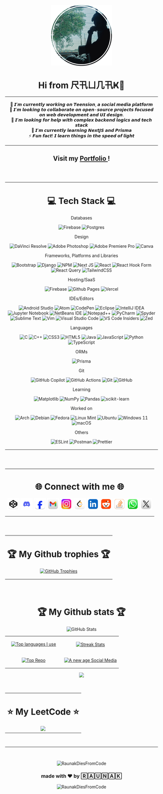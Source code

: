 <div align="center">
<img src="https://raw.githubusercontent.com/RaunakDiesFromCode/RaunakDiesFromCode/refs/heads/main/images/image.png" alt="pfp" width="200"></img>
  </div>
  
<h1 align="center">Hi from 尺卂ㄩ几卂Ҝ👋</h1>

<table align="center">
  <tr>
<td align="center">
  <p style="font:bold">
    🔭 𝙄’𝙢 𝙘𝙪𝙧𝙧𝙚𝙣𝙩𝙡𝙮 𝙬𝙤𝙧𝙠𝙞𝙣𝙜 𝙤𝙣 𝙏𝙚𝙚𝙣𝙨𝙞𝙤𝙣, 𝙖 𝙨𝙤𝙘𝙞𝙖𝙡 𝙢𝙚𝙙𝙞𝙖 𝙥𝙡𝙖𝙩𝙛𝙤𝙧𝙢<br/>👯 𝙄’𝙢 𝙡𝙤𝙤𝙠𝙞𝙣𝙜 𝙩𝙤 𝙘𝙤𝙡𝙡𝙖𝙗𝙤𝙧𝙖𝙩𝙚 𝙤𝙣 𝙤𝙥𝙚𝙣-𝙨𝙤𝙪𝙧𝙘𝙚 𝙥𝙧𝙤𝙟𝙚𝙘𝙩𝙨 𝙛𝙤𝙘𝙪𝙨𝙚𝙙 𝙤𝙣 𝙬𝙚𝙗 𝙙𝙚𝙫𝙚𝙡𝙤𝙥𝙢𝙚𝙣𝙩 𝙖𝙣𝙙 𝙐𝙄 𝙙𝙚𝙨𝙞𝙜𝙣.<br/>🤝 𝙄’𝙢 𝙡𝙤𝙤𝙠𝙞𝙣𝙜 𝙛𝙤𝙧 𝙝𝙚𝙡𝙥 𝙬𝙞𝙩𝙝 𝙘𝙤𝙢𝙥𝙡𝙚𝙭 𝙗𝙖𝙘𝙠𝙚𝙣𝙙 𝙡𝙤𝙜𝙞𝙘𝙨 𝙖𝙣𝙙 𝙩𝙚𝙘𝙝 𝙨𝙩𝙖𝙘𝙠<br/>🌱 𝙄’𝙢 𝙘𝙪𝙧𝙧𝙚𝙣𝙩𝙡𝙮 𝙡𝙚𝙖𝙧𝙣𝙞𝙣𝙜 𝙉𝙚𝙭𝙩𝙅𝙎 𝙖𝙣𝙙 𝙋𝙧𝙞𝙨𝙢𝙖<br/>⚡ 𝙁𝙪𝙣 𝙛𝙖𝙘𝙩! 𝙄 𝙡𝙚𝙖𝙧𝙣 𝙩𝙝𝙞𝙣𝙜𝙨 𝙞𝙣 𝙩𝙝𝙚 𝙨𝙥𝙚𝙚𝙙 𝙤𝙛 𝙡𝙞𝙜𝙝𝙩
    </p>
</td>
    </tr>
</table>

<h2 align="center">
  Visit my
  <a href="https://hifromraunak.vercel.app">
    Portfolio
  </a>
  !
</h2>
<br/>
<br/>

<table align="center">
  <tr>
<td align="center">
<h1 align="center">💻 Tech Stack 💻</h1>

<div align="center">

<p>Databases</p>

![Firebase](https://img.shields.io/badge/-Firebase-000?style=for-the-badge&logo=firebase)
![Postgres](https://img.shields.io/badge/postgres-000?style=for-the-badge&logo=postgresql&logoColor=white)

<p>Design</p>

![DaVinci Resolve](https://img.shields.io/badge/DaVinci%20Resolve-000?style=for-the-badge&logo=DaVinci+Resolve&logoColor=FFFFFF)
![Adobe Photoshop](https://img.shields.io/badge/adobe%20photoshop-000?style=for-the-badge&logo=adobe%20photoshop&logoColor=white)
![Adobe Premiere Pro](https://img.shields.io/badge/Adobe%20Premiere%20Pro-000?style=for-the-badge&logo=Adobe%20Premiere%20Pro&logoColor=white)
![Canva](https://img.shields.io/badge/Canva-000?style=for-the-badge&logo=Canva&logoColor=white)

<p>Frameworks, Platforms and Libraries</p>

![Bootstrap](https://img.shields.io/badge/bootstrap-000?style=for-the-badge&logo=bootstrap&logoColor=white)
![Django](https://img.shields.io/badge/django-000?style=for-the-badge&logo=django&logoColor=white)
![NPM](https://img.shields.io/badge/NPM-000.svg?style=for-the-badge&logo=npm&logoColor=white)
![Next JS](https://img.shields.io/badge/Next-000?style=for-the-badge&logo=next.js&logoColor=white)
![React](https://img.shields.io/badge/react-000.svg?style=for-the-badge&logo=react&logoColor=white)
![React Hook Form](https://img.shields.io/badge/React%20Hook%20Form-000.svg?style=for-the-badge&logo=reacthookform&logoColor=white)
![React Query](https://img.shields.io/badge/-React%20Query-000?style=for-the-badge&logo=react%20query&logoColor=white)
![TailwindCSS](https://img.shields.io/badge/tailwindcss-000.svg?style=for-the-badge&logo=tailwind-css&logoColor=white)

<p>Hosting/SaaS</p>

![Firebase](https://img.shields.io/badge/firebase-000.svg?style=for-the-badge&logo=firebase)
![Github Pages](https://img.shields.io/badge/github%20pages-000?style=for-the-badge&logo=github&logoColor=white)
![Vercel](https://img.shields.io/badge/vercel-000.svg?style=for-the-badge&logo=vercel&logoColor=white)

<p>IDEs/Editors</p>

![Android Studio](https://img.shields.io/badge/android%20studio-000?style=for-the-badge&logo=android%20studio&logoColor=white)
![Atom](https://img.shields.io/badge/Atom-000.svg?style=for-the-badge&logo=atom&logoColor=white)
![CodePen](https://img.shields.io/badge/CodePen-000?style=for-the-badge&logo=codepen&logoColor=white)
![Eclipse](https://img.shields.io/badge/Eclipse-000.svg?style=for-the-badge&logo=Eclipse&logoColor=white)
![IntelliJ IDEA](https://img.shields.io/badge/IntelliJIDEA-000000.svg?style=for-the-badge&logo=intellij-idea&logoColor=white)
![Jupyter Notebook](https://img.shields.io/badge/jupyter-000.svg?style=for-the-badge&logo=jupyter&logoColor=white)
![NetBeans IDE](https://img.shields.io/badge/NetBeansIDE-000.svg?style=for-the-badge&logo=apache-netbeans-ide&logoColor=white)
![Notepad++](https://img.shields.io/badge/Notepad++-000.svg?style=for-the-badge&logo=notepad%2b%2b&logoColor=white)
![PyCharm](https://img.shields.io/badge/pycharm-000?style=for-the-badge&logo=pycharm&logoColor=white&color=black)
![Spyder](https://img.shields.io/badge/Spyder-000?style=for-the-badge&logo=spyder%20ide&logoColor=white)
![Sublime Text](https://img.shields.io/badge/sublime_text-000.svg?style=for-the-badge&logo=sublime-text&logoColor=white)
![Vim](https://img.shields.io/badge/VIM-000.svg?style=for-the-badge&logo=vim&logoColor=white)
![Visual Studio Code](https://img.shields.io/badge/Visual%20Studio%20Code-000.svg?style=for-the-badge&logo=visual-studio-code&logoColor=white)
![VS Code Insiders](https://img.shields.io/badge/VS%20Code%20Insiders-000.svg?style=for-the-badge&logo=visual-studio-code&logoColor=white)
![Zed](https://img.shields.io/badge/zedindustries-000.svg?style=for-the-badge&logo=zedindustries&logoColor=white)

<p>Languages</p>

![C](https://img.shields.io/badge/c-000.svg?style=for-the-badge&logo=c&logoColor=white)
![C++](https://img.shields.io/badge/c++-000.svg?style=for-the-badge&logo=c%2B%2B&logoColor=white)
![CSS3](https://img.shields.io/badge/css3-000.svg?style=for-the-badge&logo=css3&logoColor=white)
![HTML5](https://img.shields.io/badge/html5-000.svg?style=for-the-badge&logo=html5&logoColor=white)
![Java](https://img.shields.io/badge/java-000.svg?style=for-the-badge&logo=openjdk&logoColor=white)
![JavaScript](https://img.shields.io/badge/javascript-000.svg?style=for-the-badge&logo=javascript&logoColor=white)
![Python](https://img.shields.io/badge/python-000?style=for-the-badge&logo=python&logoColor=white)
![TypeScript](https://img.shields.io/badge/typescript-000.svg?style=for-the-badge&logo=typescript&logoColor=white)

<p>ORMs</p>

![Prisma](https://img.shields.io/badge/Prisma-000?style=for-the-badge&logo=Prisma&logoColor=white)

<p>Git</p>
  
![GitHub Copilot](https://img.shields.io/badge/github_copilot-000?style=for-the-badge&logo=github-copilot&logoColor=white)
![GitHub Actions](https://img.shields.io/badge/github%20actions-000.svg?style=for-the-badge&logo=githubactions&logoColor=white)
![Git](https://img.shields.io/badge/git-000.svg?style=for-the-badge&logo=git&logoColor=white)
![GitHub](https://img.shields.io/badge/github-000.svg?style=for-the-badge&logo=github&logoColor=white)

<p>Learning</p>

![Matplotlib](https://img.shields.io/badge/Matplotlib-000.svg?style=for-the-badge&logo=Matplotlib&logoColor=black)
![NumPy](https://img.shields.io/badge/numpy-000.svg?style=for-the-badge&logo=numpy&logoColor=white)
![Pandas](https://img.shields.io/badge/pandas-000.svg?style=for-the-badge&logo=pandas&logoColor=white)
![scikit-learn](https://img.shields.io/badge/scikit--learn-000.svg?style=for-the-badge&logo=scikit-learn&logoColor=white)

<p>Worked on</p>

![Arch](https://img.shields.io/badge/Arch%20Linux-000?logo=arch-linux&logoColor=fff&style=for-the-badge)
![Debian](https://img.shields.io/badge/Debian-000?style=for-the-badge&logo=debian&logoColor=white)
![Fedora](https://img.shields.io/badge/Fedora-000?style=for-the-badge&logo=fedora&logoColor=white)
![Linux Mint](https://img.shields.io/badge/Linux%20Mint-000?style=for-the-badge&logo=Linux%20Mint&logoColor=white)
![Ubuntu](https://img.shields.io/badge/Ubuntu-000?style=for-the-badge&logo=ubuntu&logoColor=white)
![Windows 11](https://img.shields.io/badge/Windows%2011-000.svg?style=for-the-badge&logo=Windows%2011&logoColor=white)
![macOS](https://img.shields.io/badge/mac%20os-000000?style=for-the-badge&logo=macos&logoColor=F0F0F0)

<p>Others</p>

![ESLint](https://img.shields.io/badge/ESLint-000?style=for-the-badge&logo=eslint&logoColor=white)
![Postman](https://img.shields.io/badge/Postman-000?style=for-the-badge&logo=postman&logoColor=white)
![Prettier](https://img.shields.io/badge/prettier-000.svg?style=for-the-badge&logo=prettier&logoColor=white)

</div>
</td>
    </tr>
</table>

<br/>
<br/>

<table align="center">
  <tr>
<td align="center">
<h1 align="center">🌐 Connect with me 🌐</h1>

<div align="center">

[<img src="https://raw.githubusercontent.com/RaunakDiesFromCode/RaunakDiesFromCode/refs/heads/main/images/logos/codepen.png" width="40" height="40">](https://codepen.io/captainTigerYT)
[<img src="https://raw.githubusercontent.com/RaunakDiesFromCode/RaunakDiesFromCode/refs/heads/main/images/logos/discord.png" width="40" height="40">](https://discord.com/channels/@me)
[<img src="https://raw.githubusercontent.com/RaunakDiesFromCode/RaunakDiesFromCode/refs/heads/main/images/logos/facebook.png" width="40" height="40">](https://www.facebook.com/profile.php?id=61558219854971)
[<img src="https://raw.githubusercontent.com/RaunakDiesFromCode/RaunakDiesFromCode/refs/heads/main/images/logos/gmail.png" width="40" height="40">](mailto:raunakmanna43@gmail.com)
[<img src="https://raw.githubusercontent.com/RaunakDiesFromCode/RaunakDiesFromCode/refs/heads/main/images/logos/instagram.png" width="40" height="40">](https://instagram.com/raunakisannoying)
[<img src="https://raw.githubusercontent.com/RaunakDiesFromCode/RaunakDiesFromCode/refs/heads/main/images/logos/leetcode.png" width="40" height="40">](https://leetcode.com/u/RaunakDiesFromCode/)
[<img src="https://raw.githubusercontent.com/RaunakDiesFromCode/RaunakDiesFromCode/refs/heads/main/images/logos/linkedin.png" width="40" height="40">](https://www.linkedin.com/in/raunak-manna-922a922b8/)
[<img src="https://raw.githubusercontent.com/RaunakDiesFromCode/RaunakDiesFromCode/refs/heads/main/images/logos/reddit.png" width="40" height="40">](https://reddit.com/user/u/CaaptainTiger)
[<img src="https://raw.githubusercontent.com/RaunakDiesFromCode/RaunakDiesFromCode/refs/heads/main/images/logos/stackoverflow.png" width="40" height="40">](https://stackoverflow.com/users/14680368/captain-tiger)
[<img src="https://raw.githubusercontent.com/RaunakDiesFromCode/RaunakDiesFromCode/refs/heads/main/images/logos/whatsapp.png" width="40" height="40">](https://api.whatsapp.com/send?phone=917439063193)
[<img src="https://raw.githubusercontent.com/RaunakDiesFromCode/RaunakDiesFromCode/refs/heads/main/images/logos/twitter.png" width="40" height="40">](https://x.com/RaunakM298742)

</div>
</td>
    </tr>
</table>


<br/>
<br/>

<table align="center">
  <tr>
<td align="center">
<h1 align="center">🏆 My Github trophies 🏆</h1>
<p align="center">
  <a href="https://github.com/RaunakDiesFromCode">
      <img alt="GitHub Trophies" src="https://github-trophies.vercel.app/?username=RaunakDiesFromCode&theme=nord&no-frame=true&no-bg=true&margin-w=4">
    </picture> 
    
  </a>
</p>
</td>
    </tr>
</table>


<br/>
<br/>

<h1 align="center">🏆 My Github stats 🏆
</h1>

<p align="center">
  <img align="center" src="https://github-readme-stats.vercel.app/api?username=RaunakDiesFromCode&theme=nord&show_icons=true&hide_border=true&count_private=true" alt="GitHub Stats" />
<p/>
<table width="100%">
  <tr>
    <td width="50%">
      <p align="center">
        <a href="https://github.com/RaunakDiesFromCode">
          <img  src="https://github-readme-stats.vercel.app/api/top-langs/?username=RaunakDiesFromCode&theme=nord&show_icons=true&hide_border=true&layout=compact" alt="Top languages I use" />
        </a>
      </p>
    </td>
    <td width="50%">
      <p align="center">
        <a href="https://github.com/RaunakDiesFromCode">
          <img align="center" src="https://github-readme-streak-stats.herokuapp.com/?user=RaunakDiesFromCode&theme=nord&hide_border=true" alt="Streak Stats" />
        </a>
      </p>
    </td>
  </tr>
  <tr>
    <td width="50%">
      <p align="center">
        <a href="https://github.com/RaunakDiesFromCode">
          <img align="center" src="https://github-contributor-stats.vercel.app/api?username=RaunakDiesFromCode&limit=3&show_owner=true&combine_all_yearly_contributions=false&theme=nord&show_icons=true&hide_border=true&layout=compact" alt="Top Repo" />
        </a>
      </p>
    </td>
    <td width="50%">
      <p align="center">
        <a href="https://github.com/RaunakDiesFromCode/teension2">
          <img align="center" width="470" src="https://github-readme-stats.vercel.app/api/pin/?username=RaunakDiesFromCode&repo=teension2&theme=nord&show_icons=true&hide_border=true&layout=compact" alt="A new age Social Media" />
        </a>
      </p>
    </td>
  </tr>
</table>

<div align="center">
    <img src="https://github-readme-activity-graph.vercel.app/graph?username=RaunakDiesFromCode&theme=nord&hide_border=true&area=true&border-radius=15">
</div>


<br/>
<br/>

<table align="center">
  <tr>
<td align="center">
<h1 align="center">⭐ My LeetCode ⭐</h1>
<div align="center">
    <img src="https://leetcard.jacoblin.cool/RaunakDiesFromCode?theme=nord&font=Noto%20Sans%20Duployan&ext=heatmap" border-radius="15">
</div>
</td>
    </tr>
</table>

<br/>
<hr/>
<br/>

<div align="center">
  <p align="center"> <img src="https://quotes-github-readme.vercel.app/api?type=vertical&theme=nord" alt="RaunakDiesFromCode" /> </p>
  <h3> made with ❤️ by 🅁🄰🅄🄽🄰🄺 </h3>
   <p align="center"> <img src="https://visitcount.itsvg.in/api?id=RaunakDiesFromCode&icon=6&color=0" alt="RaunakDiesFromCode" /> </p>
</div>
